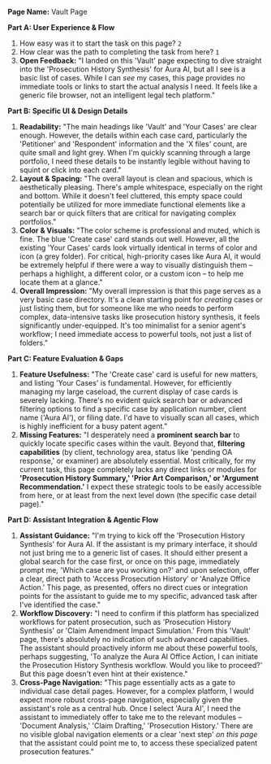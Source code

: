 **Page Name:** Vault Page

**Part A: User Experience & Flow**
1. How easy was it to start the task on this page? `2`
2. How clear was the path to completing the task from here? `1`
3. **Open Feedback:** "I landed on this 'Vault' page expecting to dive straight into the 'Prosecution History Synthesis' for Aura AI, but all I see is a basic list of cases. While I can *see* my cases, this page provides no immediate tools or links to start the actual analysis I need. It feels like a generic file browser, not an intelligent legal tech platform."

**Part B: Specific UI & Design Details**
1.  **Readability:** "The main headings like 'Vault' and 'Your Cases' are clear enough. However, the details within each case card, particularly the 'Petitioner' and 'Respondent' information and the 'X files' count, are quite small and light grey. When I'm quickly scanning through a large portfolio, I need these details to be instantly legible without having to squint or click into each card."
2.  **Layout & Spacing:** "The overall layout is clean and spacious, which is aesthetically pleasing. There's ample whitespace, especially on the right and bottom. While it doesn't feel cluttered, this empty space could potentially be utilized for more immediate functional elements like a search bar or quick filters that are critical for navigating complex portfolios."
3.  **Color & Visuals:** "The color scheme is professional and muted, which is fine. The blue 'Create case' card stands out well. However, all the existing 'Your Cases' cards look virtually identical in terms of color and icon (a grey folder). For critical, high-priority cases like Aura AI, it would be extremely helpful if there were a way to visually distinguish them – perhaps a highlight, a different color, or a custom icon – to help me locate them at a glance."
4.  **Overall Impression:** "My overall impression is that this page serves as a very basic case directory. It's a clean starting point for *creating* cases or just listing them, but for someone like me who needs to perform complex, data-intensive tasks like prosecution history synthesis, it feels significantly under-equipped. It's too minimalist for a senior agent's workflow; I need immediate access to powerful tools, not just a list of folders."

**Part C: Feature Evaluation & Gaps**
1.  **Feature Usefulness:** "The 'Create case' card is useful for new matters, and listing 'Your Cases' is fundamental. However, for efficiently managing my large caseload, the current display of case cards is severely lacking. There's no evident quick search bar or advanced filtering options to find a specific case by application number, client name ('Aura AI'), or filing date. I'd have to visually scan all cases, which is highly inefficient for a busy patent agent."
2.  **Missing Features:** "I desperately need a **prominent search bar** to quickly locate specific cases within the vault. Beyond that, **filtering capabilities** (by client, technology area, status like 'pending OA response,' or examiner) are absolutely essential. Most critically, for my current task, this page completely lacks any direct links or modules for **'Prosecution History Summary,' 'Prior Art Comparison,' or 'Argument Recommendation.'** I expect these strategic tools to be easily accessible from here, or at least from the next level down (the specific case detail page)."

**Part D: Assistant Integration & Agentic Flow**
1.  **Assistant Guidance:** "I'm trying to kick off the 'Prosecution History Synthesis' for Aura AI. If the assistant is my primary interface, it should not just bring me to a generic list of cases. It should either present a global search for the case first, or once on this page, immediately prompt me, 'Which case are you working on?' and upon selection, offer a clear, direct path to 'Access Prosecution History' or 'Analyze Office Action.' This page, as presented, offers no direct cues or integration points for the assistant to guide me to my specific, advanced task after I've identified the case."
2.  **Workflow Discovery:** "I need to confirm if this platform has specialized workflows for patent prosecution, such as 'Prosecution History Synthesis' or 'Claim Amendment Impact Simulation.' From this 'Vault' page, there's absolutely no indication of such advanced capabilities. The assistant should proactively inform me about these powerful tools, perhaps suggesting, 'To analyze the Aura AI Office Action, I can initiate the Prosecution History Synthesis workflow. Would you like to proceed?' But this page doesn't even hint at their existence."
3.  **Cross-Page Navigation:** "This page essentially acts as a gate to individual case detail pages. However, for a complex platform, I would expect more robust cross-page navigation, especially given the assistant's role as a central hub. Once I select 'Aura AI', I need the assistant to immediately offer to take me to the relevant modules – 'Document Analysis,' 'Claim Drafting,' 'Prosecution History.' There are no visible global navigation elements or a clear 'next step' *on this page* that the assistant could point me to, to access these specialized patent prosecution features."